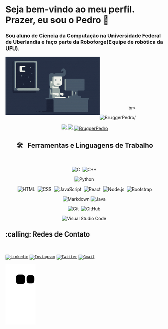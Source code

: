 # Seja bem-vindo ao meu perfil. Prazer, eu sou o Pedro 👋

### Sou aluno de Ciencia da Computação na Universidade Federal de Uberlandia e faço parte da Roboforge(Equipe de robótica da UFU).

<center>
<img alt="Night Coding" src="https://raw.githubusercontent.com/AVS1508/AVS1508/master/assets/Night-Coding.gif" align="left"/>

<br><br><br><br>
<br><br><br><br>
<br>br>

<p align="left"> <img src=https://komarev.com/ghpvc/?username=BruggerPedro alt=BruggerPedro/> </p>
  
<p align="center">
<a href="https://github.com/BruggerPedro">
  <img height="160em" src="https://github-readme-stats-eight-theta.vercel.app/api?username=BruggerPedro&show_icons=true&theme=radical&include_all_commits=true&count_private=true"/>
  <img height="160em" src="https://github-readme-stats-eight-theta.vercel.app/api/top-langs/?username=BruggerPedro&layout=compact&langs_count=8&theme=radical"/>
  <img align="center" src="https://github-readme-streak-stats.herokuapp.com/?user=BruggerPedro&theme=radical" alt="BruggerPedro" />
</a>
</p>

<h2>🛠 &nbsp; Ferramentas e Linguagens de Trabalho</h2>

<br>

![C](https://img.shields.io/badge/-C-05122A?style=flat&logo=C&logoColor=A8B9CC)&nbsp;
![C++](https://img.shields.io/badge/-C++-05122A?style=flat&logo=C%2B%2B&logoColor=00599C)&nbsp;

![Python](https://img.shields.io/badge/-Python-05122A?style=flat&logo=python)&nbsp;

![HTML](https://img.shields.io/badge/-HTML-05122A?style=flat&logo=HTML5)&nbsp;
![CSS](https://img.shields.io/badge/-CSS-05122A?style=flat&logo=CSS3&logoColor=1572B6)&nbsp;
![JavaScript](https://img.shields.io/badge/-JavaScript-05122A?style=flat&logo=javascript)&nbsp;
![React](https://img.shields.io/badge/-React-05122A?style=flat&logo=react)&nbsp;
![Node.js](https://img.shields.io/badge/-Node.js-05122A?style=flat&logo=node.js)&nbsp;
![Bootstrap](https://img.shields.io/badge/-Bootstrap-05122A?style=flat&logo=bootstrap&logoColor=563D7C)

![Markdown](https://img.shields.io/badge/-Markdown-05122A?style=flat&logo=markdown)
![Java](https://img.shields.io/badge/-Java-05122A?style=flat&logo=Java&logoColor=FFA518)&nbsp;

![Git](https://img.shields.io/badge/-Git-05122A?style=flat&logo=git)&nbsp;
![GitHub](https://img.shields.io/badge/-GitHub-05122A?style=flat&logo=github)&nbsp;

![Visual Studio Code](https://img.shields.io/badge/-Visual%20Studio%20Code-05122A?style=flat&logo=visual-studio-code&logoColor=007ACC)&nbsp;

</center>

<h2 align="left">:calling: Redes de Contato</h2>
<br>
<p align="left">
  <code><a href="https://www.linkedin.com/in/pedro-murilo-brügger-65295b210/"><img width="40px" src="https://img.icons8.com/color/8x/000000/linkedin.png" title="Linkedin"/></a></code>
  <code><a href="https://www.instagram.com/pedrombrugger"><img width="40px" src="https://img.icons8.com/fluent/48/000000/instagram-new.png" title="Instagram"/></a></code>
  <code><a href="https://twitter.com/bruggerpedro"><img width="40px" src="https://img.icons8.com/fluent/48/000000/twitter.png" title="Twitter"/></a></code>
  <code><a href="mailto:pedrobrugger89@gmail.com"><img width="40px" src="https://img.icons8.com/fluent/48/000000/gmail.png" title="Gmail"/></a></code>
</p>
  

![Snake animation](https://github.com/BruggerPedro/BruggerPedro/blob/output/github-contribution-grid-snake.svg)

